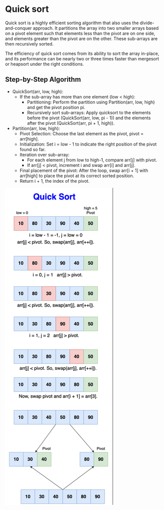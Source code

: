# Quick sort

Quick sort is a highly efficient sorting algorithm that also uses the
divide-and-conquer approach. It partitions the array into two smaller arrays
based on a pivot element such that elements less than the pivot are on one side,
and elements greater than the pivot are on the other. These sub-arrays are then
recursively sorted.

The efficiency of quick sort comes from its ability to sort the array in-place,
and its performance can be nearly two or three times faster than mergesort or
heapsort under the right conditions.

## Step-by-Step Algorithm

- QuickSort(arr, low, high):
  - If the sub-array has more than one element (low < high):
    - Partitioning: Perform the partition using Partition(arr, low, high) and
      get the pivot position pi.
    - Recursively sort sub-arrays: Apply quicksort to the elements before the
      pivot (QuickSort(arr, low, pi - 1)) and the elements after the pivot
      (QuickSort(arr, pi + 1, high)).
- Partition(arr, low, high):
  - Pivot Selection: Choose the last element as the pivot, pivot = arr[high].
  - Initialization: Set i = low - 1 to indicate the right position of the pivot
    found so far.
  - Iteration over sub-array:
    - For each element j from low to high-1, compare arr[j] with pivot.
    - If arr[j] < pivot, increment i and swap arr[i] and arr[j].
  - Final placement of the pivot: After the loop, swap arr[i + 1] with arr[high]
    to place the pivot at its correct sorted position.
  - Return i + 1, the index of the pivot.

![](attachements/quick.png)
